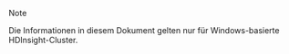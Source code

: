 > [!NOTE]
> Die Informationen in diesem Dokument gelten nur für Windows-basierte HDInsight-Cluster.
> 
> 

